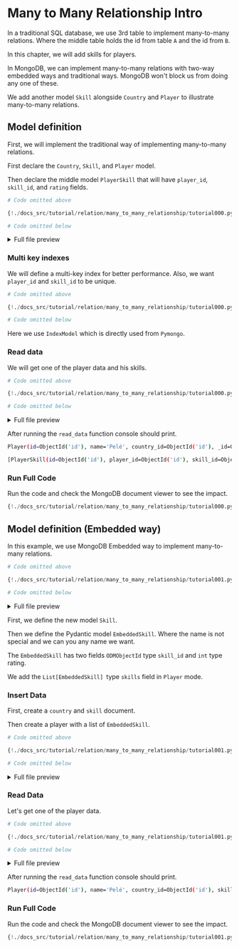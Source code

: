 # Many to Many Relationship Intro

In a traditional SQL database, we use 3rd table to implement many-to-many relations. Where the middle table holds the id from table `A` and the id from `B`.

In this chapter, we will add skills for players.

In MongoDB, we can implement many-to-many relations with two-way embedded ways and traditional ways. MongoDB won't block us from doing any one of these.

We add another model `Skill` alongside `Country` and `Player` to illustrate many-to-many relations.

## Model definition

First, we will implement the traditional way of implementing many-to-many relations.

First declare the `Country`, `Skill`, and `Player` model.

Then declare the middle model `PlayerSkill` that will have `player_id`, `skill_id`, and `rating` fields.

```Python hl_lines="23"
# Code omitted above

{!./docs_src/tutorial/relation/many_to_many_relationship/tutorial000.py[ln:16-49]!}

# Code omitted below
```

<details>
<summary>Full file preview</summary>
```Python
{!./docs_src/tutorial/relation/many_to_many_relationship/tutorial000.py!}
```
</details>

### Multi key indexes

We will define a multi-key index for better performance. Also, we want `player_id` and `skill_id` to be unique.

```Python hl_lines="14"
# Code omitted above

{!./docs_src/tutorial/relation/many_to_many_relationship/tutorial000.py[ln:36-49]!}

# Code omitted below
```

Here we use `IndexModel` which is directly used from `Pymongo`.

### Read data

We will get one of the player data and his skills.

```Python
# Code omitted above

{!./docs_src/tutorial/relation/many_to_many_relationship/tutorial000.py[ln:74-79]!}

# Code omitted below
```

<details>
<summary>Full file preview</summary>
```Python
{!./docs_src/tutorial/relation/many_to_many_relationship/tutorial000.py!}
```
</details>

After running the `read_data` function console should print.

```bash
Player(id=ObjectId('id'), name='Pelé', country_id=ObjectId('id'), _id=ObjectId('id'))

[PlayerSkill(id=ObjectId('id'), player_id=ObjectId('id'), skill_id=ObjectId('id'), rating=49, _id=ObjectId('id')), PlayerSkill(id=ObjectId('id'), player_id=ObjectId('id'), skill_id=ObjectId('id'), rating=49, _id=ObjectId('id'))]
```

### Run Full Code

Run the code and check the MongoDB document viewer to see the impact.

```Python
{!./docs_src/tutorial/relation/many_to_many_relationship/tutorial000.py!}
```


## Model definition (Embedded way)

In this example, we use MongoDB Embedded way to implement many-to-many relations.

```Python hl_lines="7 11 21"
# Code omitted above

{!./docs_src/tutorial/relation/many_to_many_relationship/tutorial001.py[ln:17-40]!}

# Code omitted below
```

<details>
<summary>Full file preview</summary>
```Python
{!./docs_src/tutorial/relation/many_to_many_relationship/tutorial001.py!}
```
</details>

First, we define the new model `Skill`.

Then we define the Pydantic model `EmbeddedSkill`. Where the name is not special and we can you any name we want.

The `EmbeddedSkill` has two fields `ODMObjectId` type `skill_id` and `int` type rating.

We add the `List[EmbeddedSkill] `type `skills` field in `Player` mode.

### Insert Data

First, create a `country` and `skill` document.

Then create a player with a list of `EmbeddedSkill`.

```Python
# Code omitted above

{!./docs_src/tutorial/relation/many_to_many_relationship/tutorial001.py[ln:43-75]!}

# Code omitted below
```

<details>
<summary>Full file preview</summary>
```Python
{!./docs_src/tutorial/relation/many_to_many_relationship/tutorial001.py!}
```
</details>

### Read Data

Let's get one of the player data.

```Python
# Code omitted above

{!./docs_src/tutorial/relation/many_to_many_relationship/tutorial001.py[ln:78-80]!}

# Code omitted below
```

<details>
<summary>Full file preview</summary>
```Python
{!./docs_src/tutorial/relation/many_to_many_relationship/tutorial000.py!}
```
</details>

After running the `read_data` function console should print.

```bash
Player(id=ObjectId('id'), name='Pelé', country_id=ObjectId('id'), skills=[EmbeddedSkill(skill_id=ObjectId('id'), rating=49), EmbeddedSkill(skill_id=ObjectId('id'), rating=49)], _id=ObjectId('id'))

```

### Run Full Code

Run the code and check the MongoDB document viewer to see the impact.

```Python
{!./docs_src/tutorial/relation/many_to_many_relationship/tutorial001.py!}
```
